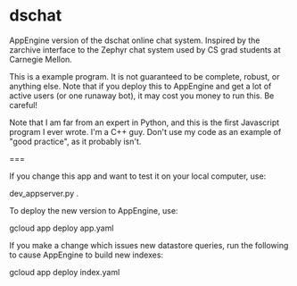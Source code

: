 # dschat

AppEngine version of the dschat online chat system.  Inspired by the zarchive
interface to the Zephyr chat system used by CS grad students at Carnegie Mellon.

This is a example program.  It is not guaranteed to be complete, robust, or
anything else.  Note that if you deploy this to AppEngine and get a lot of
active users (or one runaway bot), it may cost you money to run this.  Be
careful!

Note that I am far from an expert in Python, and this is the first Javascript
program I ever wrote.  I'm a C++ guy.  Don't use my code as an example of "good
practice", as it probably isn't.

===

If you change this app and want to test it on your local computer, use:

  dev_appserver.py .

To deploy the new version to AppEngine, use:

  gcloud app deploy app.yaml

If you make a change which issues new datastore queries, run the following to
cause AppEngine to build new indexes:

  gcloud app deploy index.yaml

